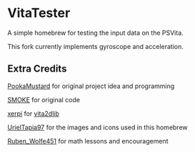 VitaTester
==================

A simple homebrew for testing the input data on the PSVita.

This fork currently implements gyroscope and acceleration.

## Extra Credits

[PookaMustard](https://github.com/PookaMustard) for original project idea and programming

[SMOKE](https://github.com/NamelessGhoul0) for original code

[xerpi](https://github.com/xerpi) for [vita2dlib](https://github.com/xerpi/vita2dlib)

[UrielTapia97](https://twitter.com/UrielTapia97) for the images and icons used in this homebrew

[Ruben_Wolfe451](https://twitter.com/Ruben_Wolfe451) for math lessons and encouragement
